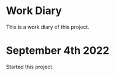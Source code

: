 # Work Diary

This is a work diary of this project. 

# September 4th 2022

Started this project. 

